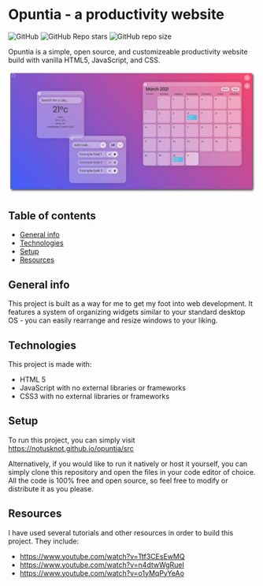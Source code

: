 
# Opuntia - a productivity website

![GitHub](https://img.shields.io/github/license/notusknot/opuntia)
![GitHub Repo stars](https://img.shields.io/github/stars/notusknot/opuntia?logo=github)
![GitHub repo size](https://img.shields.io/github/repo-size/notusknot/opuntia?logo=github)

Opuntia is a simple, open source, and customizeable productivity website build with vanilla HTML5, JavaScript, and CSS.

![Screenshot of Opuntia](/images/screenshot.webp)

## Table of contents
* [General info](#general-info)
* [Technologies](#technologies)
* [Setup](#setup)
* [Resources](#resources)

## General info
This project is built as a way for me to get my foot into web development. It features a system of organizing widgets similar to your standard desktop OS - you can easily rearrange and resize windows to your liking. 
	
## Technologies
This project is made with:
* HTML 5
* JavaScript with no external libraries or frameworks
* CSS3 with no external libraries or frameworks

## Setup
To run this project, you can simply visit https://notusknot.github.io/opuntia/src

Alternatively, if you would like to run it natively or host it yourself, you can simply clone this repository and open the files in your code editor of choice. All the code is 100% free and open source, so feel free to modify or distribute it as you please. 

## Resources
I have used several tutorials and other resources in order to build this project. They include:
* https://www.youtube.com/watch?v=Ttf3CEsEwMQ
* https://www.youtube.com/watch?v=n4dtwWgRueI
* https://www.youtube.com/watch?v=o1yMqPyYeAo